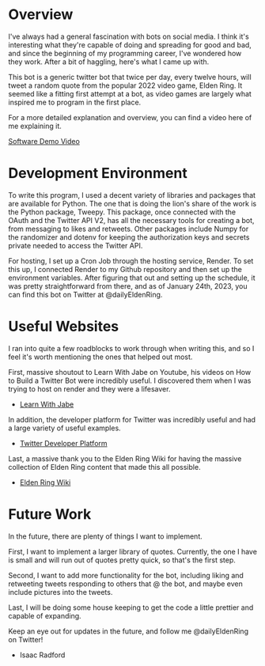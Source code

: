 # Overview
I've always had a general fascination with bots on social media. I think it's interesting what they're capable of doing and spreading for good and bad, and since the beginning of my programming career, I've wondered how they work. After a bit of haggling, here's what I came up with.

This bot is a generic twitter bot that twice per day, every twelve hours, will tweet a random quote from the popular 2022 video game, Elden Ring. It seemed like a fitting first attempt at a bot, as video games are largely what inspired me to program in the first place.

For a more detailed explanation and overview, you can find a video here of me explaining it.

[Software Demo Video](https://youtu.be/UF_WADgJJo0)

# Development Environment

To write this program, I used a decent variety of libraries and packages that are available for Python. The one that is doing the lion's share of the work is the Python package, Tweepy. This package, once connected with the OAuth and the Twitter API V2, has all the necessary tools for creating a bot, from messaging to likes and retweets. Other packages include Numpy for the randomizer and dotenv for keeping the authorization keys and secrets private needed to access the Twitter API.

For hosting, I set up a Cron Job through the hosting service, Render. To set this up, I connected Render to my Github repository and then set up the environment variables. After figuring that out and setting up the schedule, it was pretty straightforward from there, and as of January 24th, 2023, you can find this bot on Twitter at @dailyEldenRing. 

# Useful Websites

I ran into quite a few roadblocks to work through when writing this, and so I feel it's worth mentioning the ones that helped out most.

First, massive shoutout to Learn With Jabe on Youtube, his videos on How to Build a Twitter Bot were incredibly useful. I discovered them when I was trying to host on render and they were a lifesaver. 

- [Learn With Jabe](https://www.youtube.com/@learnwithjabe9791)

In addition, the developer platform for Twitter was incredibly useful and had a large variety of useful examples. 
- [Twitter Developer Platform](https://developer.twitter.com/en)

Last, a massive thank you to the Elden Ring Wiki for having the massive collection of Elden Ring content that made this all possible.

- [Elden Ring Wiki](https://eldenring.wiki.fextralife.com/Elden+Ring+Wiki)

# Future Work

In the future, there are plenty of things I want to implement.

First, I want to implement a larger library of quotes. Currently, the one I have is small and will run out of quotes pretty quick, so that's the first step. 

Second, I want to add more functionality for the bot, including liking and retweeting tweets responding to others that @ the bot, and maybe even include pictures into the tweets.

Last, I will be doing some house keeping to get the code a little prettier and capable of expanding.

Keep an eye out for updates in the future, and follow me @dailyEldenRing on Twitter!

- Isaac Radford